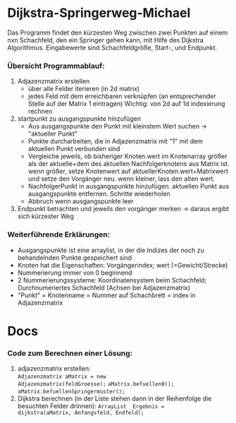 # Dijkstra-Springerweg-Michael
Das Programm findet den kürzesten Weg zwischen zwei Punkten auf einem nxn Schachfeld, den ein Springer gehen kann, mit Hilfe des Dijkstra Algorithmus. Eingabewerte sind Schachfeldgröße, Start-, und Endpunkt.


<h3><b>Übersicht Programmablauf:</b></h3>

1. Adjazenzmatrix erstellen
    - über alle Felder iterieren (in 2d matrix)
    - jedes Feld mit dem erreichbaren verknüpfen (an entsprechender Stelle auf der Matrix 1 eintragen)
      Wichtig: von 2d auf 1d indexierung rechnen
2. startpunkt zu ausgangspunkte hinzufügen
    - Aus ausgangspunkte den Punkt mit kleinstem Wert suchen -> "aktueller Punkt"
    - Punkte durcharbeiten, die in Adjazenzmatrix mit "1" mit dem aktuellen Punkt verbunden sind
    - Vergleiche jeweils, ob bisheriger Knoten.wert im Knotenarray größer als der aktuelle+dem des aktuellen Nachfolgerknotens aus Matrix ist. wenn größer, setze Knotenwert auf    aktuellerKnoten.wert+Matrixwert und setze den Vorgänger neu. wenn kleiner, lass den alten wert.
    - NachfolgerPunkt in ausgangspunkte hinzufügen. aktuellen Punkt aus ausgangspunkte entfernen. Schritte wiederholen
    - Abbruch wenn ausgangspunkte leer
3. Endpunkt betrachten und jeweils den vorgänger merken -> daraus ergibt sich kürzester Weg


<h3><b>Weiterführende Erklärungen:</h3></b>

 - Ausgangspunkte ist eine arraylist, in der die Indizes der noch zu behandelnden Punkte gespeichert sind
 - Knoten hat die Eigenschaften: Vorgängerindex; wert (=Gewicht/Strecke)
 - Nummerierung immer von 0 beginnend
 - 2 Nummerierungssysteme: Koordinatensystem beim Schachfeld; Durchnumeriertes Schachfeld (Achsen bei Adjazenzmatrix)
 - "Punkt" = Knotenname = Nummer auf Schachbrett = index in Adjazenzmatrix


<h1>Docs</h1>

<h3><b>Code zum Berechnen einer Lösung:</b></h3>

1. adjazenzmatrix erstellen:  
<code>Adjazenzmatrix<Adjazenzmatrix> aMatrix = new Adjazenzmatrix(feldGroesse);</code>
<code>aMatrix.befuellen0();</code>
<code>aMatrix.befuellenSpringermuster();</code>
2. Dijkstra berechnen (in der Liste stehen dann in der Reihenfolge die besuchten Felder drinnen):
<code>ArrayList <Integer> Ergebnis = dijkstra(aMatrix, Anfangsfeld, Endfeld);</code>
